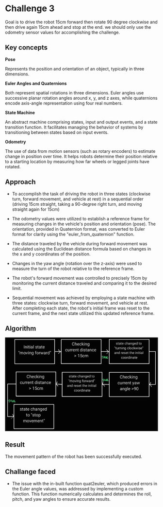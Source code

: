# Challenge 3

Goal is to drive the robot 15cm forward then rotate 90 degree clockwise and then drive again 15cm ahead and stop at the end. we should only use the odometry sensor values for accomplishing the challenge.

## Key concepts

**Pose** 

Represents the position and orientation of an object, typically in three dimensions.

**Euler Angles and Quaternions**

 Both represent spatial rotations in three dimensions. Euler angles use successive planar rotation angles around x, y, and z axes, while quaternions encode axis-angle representation using four real numbers.

**State Machine** 

An abstract machine comprising states, input and output events, and a state transition function. It facilitates managing the behavior of systems by transitioning between states based on input events.

**Odometry**

 The use of data from motion sensors (such as rotary encoders) to estimate change in position over time. It helps robots determine their position relative to a starting location by measuring how far wheels or legged joints have rotated.

 ## Approach

 - To accomplish the task of driving the robot in three states (clockwise turn, forward movement, and vehicle at rest) in a sequential order (driving 15cm straight, taking a 90-degree right turn, and moving straight again for 15cm)
 - The odometry values were utilized to establish a reference frame for measuring changes in the vehicle's position and orientation (pose). The orientation, provided in Quaternion format, was converted to Euler format for clarity using the "euler_from_quaternion" function.

 - The distance traveled by the vehicle during forward movement was calculated using the Euclidean distance formula based on changes in the x and y coordinates of the position.

- Changes in the yaw angle (rotation over the z-axis) were used to measure the turn of the robot relative to the reference frame.

- The robot's forward movement was controlled to precisely 15cm by monitoring the current distance traveled and comparing it to the desired limit.
- Sequential movement was achieved by employing a state machine with three states: clockwise turn, forward movement, and vehicle at rest. After completing each state, the robot's initial frame was reset to the current frame, and the next state utilized this updated reference frame.

## Algorithm
![Image](challenge3algorithem.jpg)

## Result 
The movement pattern of the robot has been successfully executed.

## Challange faced
- The issue with the in-built function quat2euler, which produced errors in the Euler angle values, was addressed by implementing a custom function. This function numerically calculates and determines the roll, pitch, and yaw angles to ensure accurate results.


